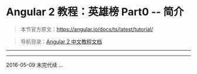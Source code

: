 # Angular 2 教程：英雄榜 Part0 -- 简介

> 本节官方原文：<https://angular.io/docs/ts/latest/tutorial/>

>导航目录：[Angular 2 中文教程文档](../README.md)

---

---

2016-05-09 末完代续 ...